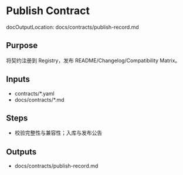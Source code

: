 # Publish Contract

docOutputLocation: docs/contracts/publish-record.md

## Purpose

将契约注册到 Registry，发布 README/Changelog/Compatibility Matrix。

## Inputs

- contracts/\*.yaml
- docs/contracts/\*.md

## Steps

- 校验完整性与兼容性；入库与发布公告

## Outputs

- docs/contracts/publish-record.md
